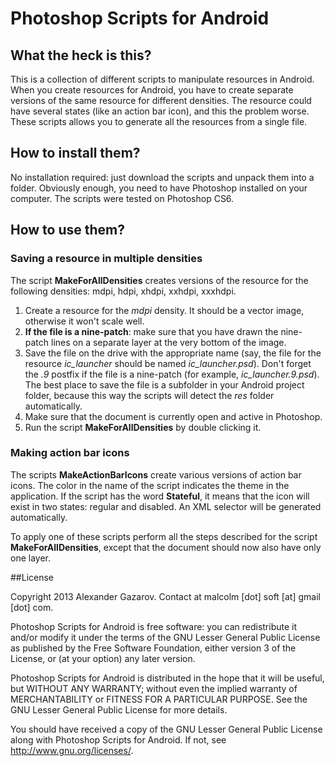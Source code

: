 # Photoshop Scripts for Android

## What the heck is this?

This is a collection of different scripts to manipulate resources in Android. When you create resources for Android, you have to create separate versions of the same resource for different densities. The resource could have several states (like an action bar icon), and this the problem worse. These scripts allows you to generate all the resources from a single file.

## How to install them?

No installation required: just download the scripts and unpack them into a folder. Obviously enough, you need to have Photoshop installed on your computer. The scripts were tested on Photoshop CS6.

## How to use them?

### Saving a resource in multiple densities

The script **MakeForAllDensities** creates versions of the resource for the following densities: mdpi, hdpi, xhdpi, xxhdpi, xxxhdpi.

1. Create a resource for the *mdpi* density. It should be a vector image, otherwise it won't scale well.
2. **If the file is a nine-patch**: make sure that you have drawn the nine-patch lines on a separate layer at the very bottom of the image.
3. Save the file on the drive with the appropriate name (say, the file for the resource *ic_launcher* should be named *ic_launcher.psd*). Don't forget the *.9* postfix if the file is a nine-patch (for example, *ic_launcher.9.psd*). The best place to save the file is a subfolder in your Android project folder, because this way the scripts will detect the *res* folder automatically.
4. Make sure that the document is currently open and active in Photoshop.
5. Run the script **MakeForAllDensities** by double clicking it.

### Making action bar icons

The scripts **MakeActionBarIcons** create various versions of action bar icons. The color in the name of the script indicates the theme in the application. If the script has the word **Stateful**, it means that the icon will exist in two states: regular and disabled. An XML selector will be generated automatically.

To apply one of these scripts perform all the steps described for the script **MakeForAllDensities**, except that the document should now also have only one layer.

##License

Copyright 2013 Alexander Gazarov. Contact at malcolm [dot] soft [at] gmail [dot] com.

Photoshop Scripts for Android is free software: you can redistribute it and/or modify
it under the terms of the GNU Lesser General Public License as published by
the Free Software Foundation, either version 3 of the License, or
(at your option) any later version.

Photoshop Scripts for Android is distributed in the hope that it will be useful,
but WITHOUT ANY WARRANTY; without even the implied warranty of
MERCHANTABILITY or FITNESS FOR A PARTICULAR PURPOSE.  See the
GNU Lesser General Public License for more details.

You should have received a copy of the GNU Lesser General Public License
along with Photoshop Scripts for Android. If not, see <http://www.gnu.org/licenses/>.
